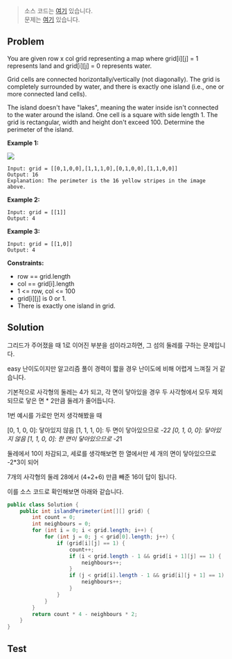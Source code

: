 > 소스 코드는 [여기](https://github.com/lcalmsky/leetcode/blob/master/src/main/java/io/lcalmsky/leetcode/island-perimeter/Solution.java) 있습니다.  
> 문제는 [여기](https://leetcode.com/problems/island-perimeter/) 있습니다.

## Problem

You are given row x col grid representing a map where grid[i][j] = 1 represents land and grid[i][j] = 0 represents water.

Grid cells are connected horizontally/vertically (not diagonally). The grid is completely surrounded by water, and there is exactly one island (i.e., one or more connected land cells).

The island doesn't have "lakes", meaning the water inside isn't connected to the water around the island. One cell is a square with side length 1. The grid is rectangular, width and height don't exceed 100. Determine the perimeter of the island.

**Example 1:**

![](https://assets.leetcode.com/uploads/2018/10/12/island.png)

```text
Input: grid = [[0,1,0,0],[1,1,1,0],[0,1,0,0],[1,1,0,0]]
Output: 16
Explanation: The perimeter is the 16 yellow stripes in the image above.
```

**Example 2:**

```text
Input: grid = [[1]]
Output: 4
```

**Example 3:**

```text
Input: grid = [[1,0]]
Output: 4
```

**Constraints:**

* row == grid.length
* col == grid[i].length
* 1 <= row, col <= 100
* grid[i][j] is 0 or 1.
* There is exactly one island in grid.

## Solution

그리드가 주어졌을 때 1로 이어진 부분을 섬이라고하면, 그 섬의 둘레를 구하는 문제입니다.

easy 난이도이지만 알고리즘 풀이 경력이 짧을 경우 난이도에 비해 어렵게 느껴질 거 같습니다.

기본적으로 사각형의 둘레는 4가 되고, 각 면이 닿아있을 경우 두 사각형에서 모두 제외되므로 닿은 면 * 2만큼 둘레가 줄어듭니다.

1번 예시를 가로만 먼저 생각해봤을 때

[0, 1, 0, 0]: 닿아있지 않음
[1, 1, 1, 0]: 두 면이 닿아있으므로 -2*2
[0, 1, 0, 0]: 닿아있지 않음
[1, 1, 0, 0]: 한 면이 닿아있으므로 -2*1

둘레에서 10이 차감되고, 세로를 생각해보면 한 열에서만 세 개의 면이 닿아있으므로 -2*3이 되어

7개의 사각형의 둘레 28에서 (4+2+6) 만큼 빼준 16이 답이 됩니다.

이를 소스 코드로 확인해보면 아래와 같습니다.

```java
public class Solution {
    public int islandPerimeter(int[][] grid) {
        int count = 0;
        int neighbours = 0;
        for (int i = 0; i < grid.length; i++) {
            for (int j = 0; j < grid[0].length; j++) {
                if (grid[i][j] == 1) {
                    count++;
                    if (i < grid.length - 1 && grid[i + 1][j] == 1) {
                        neighbours++;
                    }
                    if (j < grid[i].length - 1 && grid[i][j + 1] == 1) {
                        neighbours++;
                    }
                }
            }
        }
        return count * 4 - neighbours * 2;
    }
}
```

## Test
